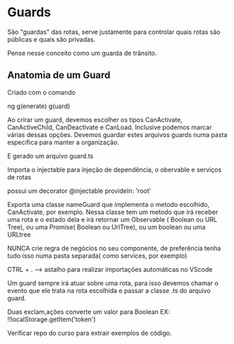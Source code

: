# Guards

São "guardas" das rotas, serve justamente para controlar quais rotas são públicas e quais são privadas.

Pense nesse conceito como um guarda de trânsito.

## Anatomia de um Guard
Criado com o comando 

ng g(enerate) g(uard) <nome-guard>

Ao crirar um guard, devemos escolher  os tipos CanActivate, CanActiveChild, CanDeactivate e CanLoad.
Inclusive podemos marcar várias dessas opções.
Devemos guardar estes arquivos guards numa pasta especifica para manter a organização.

E gerado um arquivo guard.ts 

Importa o injectable para injeção de dependência, o obervable e serviços de rotas

possui um decorator @injectable
provideIn: 'root'

Exporta uma classe nameGuard que implementa o metodo escolhido, CanActivate, por exemplo.
Nessa classe tem um metodo que irá receber uma rota e o estado dela e irá retornar um Observable ( Boolean ou URL Tree), ou uma Promise( Boolean ou UrlTree), ou um boolean ou uma URLtree

NUNCA crie regra de negócios no seu componente, de preferência tenha tudo isso numa pasta separada( como services, por exemplo)

CTRL + . --> astalho para realizar importações automáticas no VScode

Um guard sempre irá atuar sobre uma rota, para isso devemos chamar o evento que ele trata na rota escolhida e passar a classe .ts do arquivo guard.

Duas exclam,ações converte um valor para Boolean
EX: !!localStorage.getItem('token')

Verificar repo do curso para extrair exemplos de código.


